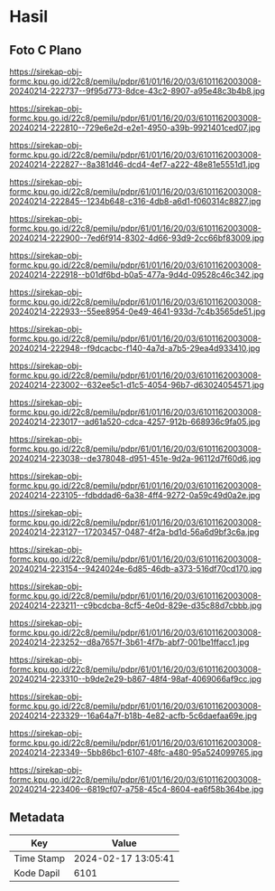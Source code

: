 # Hasil

## Foto C Plano

https://sirekap-obj-formc.kpu.go.id/22c8/pemilu/pdpr/61/01/16/20/03/6101162003008-20240214-222737--9f95d773-8dce-43c2-8907-a95e48c3b4b8.jpg

https://sirekap-obj-formc.kpu.go.id/22c8/pemilu/pdpr/61/01/16/20/03/6101162003008-20240214-222810--729e6e2d-e2e1-4950-a39b-9921401ced07.jpg

https://sirekap-obj-formc.kpu.go.id/22c8/pemilu/pdpr/61/01/16/20/03/6101162003008-20240214-222827--8a381d46-dcd4-4ef7-a222-48e81e5551d1.jpg

https://sirekap-obj-formc.kpu.go.id/22c8/pemilu/pdpr/61/01/16/20/03/6101162003008-20240214-222845--1234b648-c316-4db8-a6d1-f060314c8827.jpg

https://sirekap-obj-formc.kpu.go.id/22c8/pemilu/pdpr/61/01/16/20/03/6101162003008-20240214-222900--7ed6f914-8302-4d66-93d9-2cc66bf83009.jpg

https://sirekap-obj-formc.kpu.go.id/22c8/pemilu/pdpr/61/01/16/20/03/6101162003008-20240214-222918--b01df6bd-b0a5-477a-9d4d-09528c46c342.jpg

https://sirekap-obj-formc.kpu.go.id/22c8/pemilu/pdpr/61/01/16/20/03/6101162003008-20240214-222933--55ee8954-0e49-4641-933d-7c4b3565de51.jpg

https://sirekap-obj-formc.kpu.go.id/22c8/pemilu/pdpr/61/01/16/20/03/6101162003008-20240214-222948--f9dcacbc-f140-4a7d-a7b5-29ea4d933410.jpg

https://sirekap-obj-formc.kpu.go.id/22c8/pemilu/pdpr/61/01/16/20/03/6101162003008-20240214-223002--632ee5c1-d1c5-4054-96b7-d63024054571.jpg

https://sirekap-obj-formc.kpu.go.id/22c8/pemilu/pdpr/61/01/16/20/03/6101162003008-20240214-223017--ad61a520-cdca-4257-912b-668936c9fa05.jpg

https://sirekap-obj-formc.kpu.go.id/22c8/pemilu/pdpr/61/01/16/20/03/6101162003008-20240214-223038--de378048-d951-451e-9d2a-96112d7f60d6.jpg

https://sirekap-obj-formc.kpu.go.id/22c8/pemilu/pdpr/61/01/16/20/03/6101162003008-20240214-223105--fdbddad6-6a38-4ff4-9272-0a59c49d0a2e.jpg

https://sirekap-obj-formc.kpu.go.id/22c8/pemilu/pdpr/61/01/16/20/03/6101162003008-20240214-223127--17203457-0487-4f2a-bd1d-56a6d9bf3c6a.jpg

https://sirekap-obj-formc.kpu.go.id/22c8/pemilu/pdpr/61/01/16/20/03/6101162003008-20240214-223154--9424024e-6d85-46db-a373-516df70cd170.jpg

https://sirekap-obj-formc.kpu.go.id/22c8/pemilu/pdpr/61/01/16/20/03/6101162003008-20240214-223211--c9bcdcba-8cf5-4e0d-829e-d35c88d7cbbb.jpg

https://sirekap-obj-formc.kpu.go.id/22c8/pemilu/pdpr/61/01/16/20/03/6101162003008-20240214-223252--d8a7657f-3b61-4f7b-abf7-001be1ffacc1.jpg

https://sirekap-obj-formc.kpu.go.id/22c8/pemilu/pdpr/61/01/16/20/03/6101162003008-20240214-223310--b9de2e29-b867-48f4-98af-4069066af9cc.jpg

https://sirekap-obj-formc.kpu.go.id/22c8/pemilu/pdpr/61/01/16/20/03/6101162003008-20240214-223329--16a64a7f-b18b-4e82-acfb-5c6daefaa69e.jpg

https://sirekap-obj-formc.kpu.go.id/22c8/pemilu/pdpr/61/01/16/20/03/6101162003008-20240214-223349--5bb86bc1-6107-48fc-a480-95a524099765.jpg

https://sirekap-obj-formc.kpu.go.id/22c8/pemilu/pdpr/61/01/16/20/03/6101162003008-20240214-223406--6819cf07-a758-45c4-8604-ea6f58b364be.jpg


## Metadata

| Key        | Value               |
| ---------- | ------------------- |
| Time Stamp | 2024-02-17 13:05:41 |
| Kode Dapil | 6101                |



